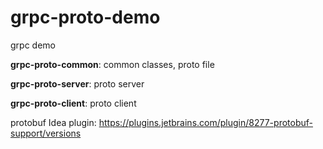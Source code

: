 # grpc-proto-demo
grpc demo

**grpc-proto-common**: common classes, proto file

**grpc-proto-server**: proto server

**grpc-proto-client**: proto client

protobuf Idea plugin: https://plugins.jetbrains.com/plugin/8277-protobuf-support/versions
